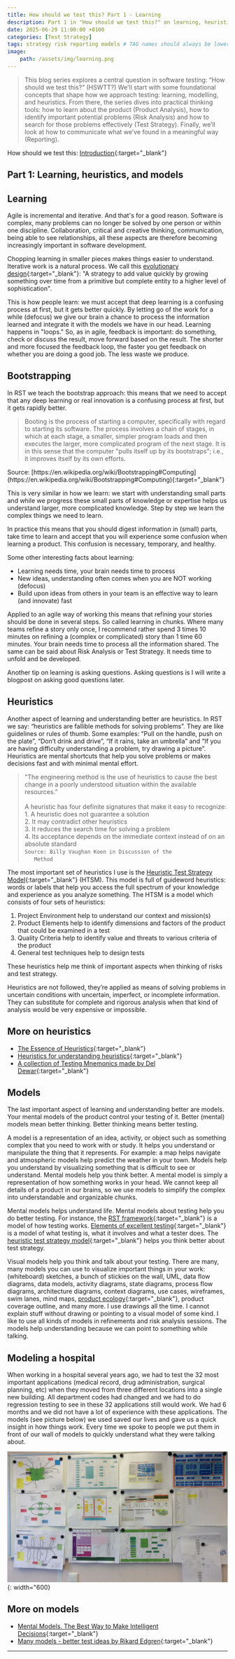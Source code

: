```yaml
---
title: How should we test this? Part 1 - Learning
description: Part 1 in "How should we test this?" on learning, heuristics and models
date: 2025-06-29 11:00:00 +0100
categories: [Test Strategy]
tags: strategy risk reporting models # TAG names should always be lowercase
image:
    path: /assets/img/learning.png
---
```


<blockquote class="prompt-info">This blog series explores a central question in software testing: “How should we test this?” (HSWTT?) We'll start with some foundational concepts that shape how we approach testing: learning, modelling, and heuristics. From there, the series dives into practical thinking tools: how to learn about the product (Product Analysis), how to identify important potential problems (Risk Analysis) and how to search for those problems effectively (Test Strategy). Finally, we’ll look at how to communicate what we’ve found in a meaningful way (Reporting).</blockquote>

How should we test this: [Introduction](/posts/how-should-we-test-this-introduction/){:target="_blank"}

## Part 1: Learning, heuristics, and models

## Learning

Agile is incremental and iterative. And that's for a good reason. Software is complex, many problems can no longer be
solved by one person or within one discipline. Collaboration, critical and creative thinking, communication, being able
to see relationships, all these aspects are therefore becoming increasingly important in software development.

Chopping learning in smaller pieces makes things easier to understand. Iterative work is a natural process. We call this
[evolutionary design](https://modernagile.org/){:target="_blank"}: "A strategy to add value quickly by growing
something over time from a primitive but complete entity to a higher level of sophistication".

This is how people learn: we must accept that deep learning is a confusing process at first, but it gets better quickly.
By letting go of the work for a while (defocus) we give our brain a chance to process the information learned and
integrate it with the models we have in our head. Learning happens in "loops." So, as in agile, feedback is important:
do something, check or discuss the result, move forward based on the result. The shorter and more focused the feedback
loop, the faster you get feedback on whether you are doing a good job. The less waste we produce.

## Bootstrapping

In RST we teach the bootstrap approach: this means that we need to accept that any deep learning or real innovation is a
confusing process at first, but it gets rapidly better.

<blockquote class="prompt-info">Booting is the process of starting a computer, specifically with regard to starting its software. The process involves a chain of stages, in which at each stage, a smaller, simpler program loads and then executes the larger, more complicated program of the next stage. It is in this sense that the computer "pulls itself up by its bootstraps"; i.e., it improves itself by its own efforts.<br>
</blockquote>
Source: [https://en.wikipedia.org/wiki/Bootstrapping#Computing](https://en.wikipedia.org/wiki/Bootstrapping#Computing){:target="_blank"}

This is very similar in how we learn: we start with understanding small parts and while we progress these small parts of
knowledge or expertise helps us understand larger, more complicated knowledge. Step by step we learn the complex things
we need to learn.

In practice this means that you should digest information in (small) parts, take time to learn and accept that you will
experience some confusion when learning a product. This confusion is necessary, temporary, and healthy.

Some other interesting facts about learning:

-   Learning needs time, your brain needs time to process
-   New ideas, understanding often comes when you are NOT working (defocus)
-   Build upon ideas from others in your team is an effective way to learn (and innovate) fast

Applied to an agile way of working this means that refining your stories should be done in several steps. So called
learning in chunks. Where many teams refine a story only once, I recommend rather spend 3 times 10 minutes on refining a
(complex or complicated) story than 1 time 60 minutes. Your brain needs time to process all the information shared. The
same can be said about Risk Analysis or Test Strategy. It needs time to unfold and be developed.

Another tip on learning is asking questions. Asking questions is I will write a blogpost on asking good questions later.

## Heuristics

Another aspect of learning and understanding better are heuristics. In RST we say: “heuristics are fallible methods for
solving problems”. They are like guidelines or rules of thumb. Some examples: “Pull on the handle, push on the plate”,
“Don’t drink and drive”, “If it rains, take an umbrella” and “If you are having difficulty understanding a problem, try
drawing a picture”. Heuristics are mental shortcuts that help you solve problems or makes decisions fast and with
minimal mental effort.

<blockquote class="prompt-info">"The engineering method is the use of heuristics to cause the best change in a poorly understood situation within the available resources.”<br>
<br>
A heuristic has four definite signatures that make it easy to recognize:<br>
1. A heuristic does not guarantee a solution<br>
2. It may contradict other heuristics<br>
3. It reduces the search time for solving a problem<br>
4. Its acceptance depends on the immediate context instead of on an absolute standard <br>
   <code class="language-plaintext highlighter-rouge">Source: Billy Vaughan Koen in Discussion of the
   Method</code></blockquote>

The most important set of heuristics I use is the
[Heuristic Test Strategy Model](https://www.satisfice.com/download/heuristic-test-strategy-model){:target="_blank"}
(HTSM). This model is full of guideword heuristics: words or labels that help you access the full spectrum of your
knowledge and experience as you analyze something. The HTSM is a model which consists of four sets of heuristics:

1. Project Environment help to understand our context and mission(s)
2. Product Elements help to identify dimensions and factors of the product that could be examined in a test
3. Quality Criteria help to identify value and threats to various criteria of the product
4. General test techniques help to design tests

These heuristics help me think of important aspects when thinking of risks and test strategy.

Heuristics are not followed, they’re applied as means of solving problems in uncertain conditions with uncertain,
imperfect, or incomplete information. They can substitute for complete and rigorous analysis when that kind of analysis
would be very expensive or impossible.

## More on heuristics

-   [The Essence of Heuristics](https://www.satisfice.com/blog/archives/462){:target="_blank"}
-   [Heuristics for understanding heuristics](https://www.developsense.com/blog/2012/04/heuristics-for-understanding-heuristics/){:target="_blank"}
-   [A collection of Testing Mnemonics made by Del Dewar](https://findingdeefex.files.wordpress.com/2015/05/testingmnemonics1.jpg){:target="_blank"}

## Models

The last important aspect of learning and understanding better are models. Your mental models of the product control
your testing of it. Better (mental) models mean better thinking. Better thinking means better testing.

A model is a representation of an idea, activity, or object such as something complex that you need to work with or
study. It helps you understand or manipulate the thing that it represents. For example: a map helps navigate and
atmospheric models help predict the weather in your town. Models help you understand by visualizing something that is
difficult to see or understand. Mental models help you think better. A mental model is simply a representation of how
something works in your head. We cannot keep all details of a product in our brains, so we use models to simplify the
complex into understandable and organizable chunks.

Mental models helps understand life. Mental models about testing help you do better testing. For instance, the
[RST framework](https://www.satisfice.com/download/a-rapid-software-testing-framework){:target="_blank"} is a model of
how testing works.
[Elements of excellent testing](https://www.satisfice.com/download/elements-of-excellent-testing){:target="_blank"} is
a model of what testing is, what it involves and what a tester does. The
[heuristic test strategy model](https://www.satisfice.com/download/heuristic-test-strategy-model){:target="_blank"}
helps you think better about test strategy.

Visual models help you think and talk about your testing. There are many, many models you can use to visualize important
things in your work: (whiteboard) sketches, a bunch of stickies on the wall, UML, data flow diagrams, data models,
activity diagrams, state diagrams, process flow diagrams, architecture diagrams, context diagrams, use cases,
wireframes, swim lanes, mind maps,
[product ecology](https://ruudcox.wordpress.com/2013/10/25/an-example-of-a-product-ecology-for-testers/){:target="_blank"},
product coverage outline, and many more. I use drawings all the time. I cannot explain stuff without drawing or pointing
to a visual model of some kind. I like to use all kinds of models in refinements and risk analysis sessions. The models
help understanding because we can point to something while talking.

## Modeling a hospital

When working in a hospital several years ago, we had to test the 32 most important applications (medical record, drug
administration, surgical planning, etc) when they moved from three different locations into a single new building. All
department codes had changed and we had to do regression testing to see in these 32 applications still would work. We
had 6 months and we did not have a lot of experience with these applications. The models (see picture below) we used
saved our lives and gave us a quick insight in how things work. Every time we spoke to people we put them in front of
our wall of models to quickly understand what they were talking about.

![Visuals at a hospital](/assets/img/hospital.png){: width="600}

## More on models

-   [Mental Models. The Best Way to Make Intelligent Decisions](https://fs.blog/mental-models/#building_a_latticework_of_mental_models){:target="_blank"}
-   [Many models - better test ideas by Rikard Edgren](https://thetesteye.com/blog/2012/02/many-models-better-test-ideas/){:target="_blank"}

---
